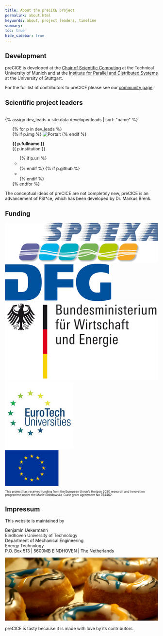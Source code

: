 ```yaml
---
title: About the preCICE project
permalink: about.html
keywords: about, project leaders, timeline
summary:
toc: true
hide_sidebar: true
---
```


## Development

preCICE is developed at the [Chair of Scientific Computing](http://www5.in.tum.de/wiki/index.php/Home) at the Technical University of Munich and at the [Institute for Parallel and Distributed Systems](http://www.ipvs.uni-stuttgart.de/) at the University of Stuttgart.

For the full list of contributors to preCICE please see our [community page](community-contributors).

## Scientific project leaders

<br>
{% assign dev_leads = site.data.developer.leads | sort: "name" %}
<div class="row">
<div class="col-md-8 col-md-offset-2">
<ul class="devlist">
  {% for p in dev_leads %}
  <li{% if forloop.first %} class="devlist-first"{% endif %}>
    <div class="devlist-img">
      {% if p.img %}
      <img src="images/developer/{{ p.img }}.jpg" alt="Portait">
      {% endif %}
    </div>
    <div class="devlist-left">
      <p>
        <strong>{{ p.fullname }}</strong><br/>
        {{ p.institution }}
      </p>
    </div>
    <ul class="devlist-right">
      {% if p.url %}<li><a href="{{ p.url }}" alt="See the institutional website" class="notExternal"><i class="fas fa-university"></i></a></li>{% endif %}
      {% if p.github %}<li><a href="https://github.com/{{ p.github }}" alt="See the Github profile" class="notExternal"><i class="fab fa-github"></i></a></li>{% endif %}
    </ul>
  </li>
  {% endfor %}
</ul>
</div>
</div>

The conceptual ideas of preCICE are not completely new, preCICE is an advancement of FSI*ce, which has been developed by Dr. Markus Brenk.

## Funding

<div class="row vertical-align">
<div class="col-md-2 col-md-offset-2 col-xs-4">
  <a class="notExternal" target="_blank" href="http://www.sppexa.de/"><img class="img-responsive" src="images/funding/sppexa.jpg" alt="SPPEXA"></a>
</div>
<div class="col-md-2 col-md-offset-1 col-xs-4">
  <a class="notExternal" target="_blank" href="http://gepris.dfg.de/gepris/projekt/391150578"><img class="img-responsive" src="images/funding/dfg.jpg" alt="preDOM"></a>
</div>
<div class="col-md-2 col-md-offset-1 col-xs-4">
  <a class="notExternal" target="_blank" href="https://www.bmwi.de/"><img class="img-responsive" src="images/funding/bmwi.png" alt="BMWi"></a>
</div>
</div>
<div class="row vertical-align">
<div class="col-md-2 col-md-offset-3 col-xs-4  col-xs-offset-1">
  <a class="notExternal" target="_blank" href="http://postdoc.eurotech-universities.eu/"><img class="img-responsive" src="images/funding/eurotech.jpeg" alt="EuroTech"></a>
</div>
<div class="col-md-4 col-md-offset-1 col-xs-6 col-xs-offset-1">
  <img class="img-responsive center-block" src="images/funding/eu.png" alt="European Union" style="width: 35%; margin: auto;">
  <br>
  <p style="font-size:.7em;">This project has received funding from the European Union’s Horizon 2020 research and innovation programme under the Marie Skłodowska-Curie grant agreement No 754462</p>
</div>
</div>

## Impressum

This website is maintained by


Benjamin Uekermann  
Eindhoven University of Technology  
Department of Mechanical Engineering  
Energy Technology  
P.O. Box 513 | 5600MB EINDHOVEN | The Netherlands


![preCICE doughnuts](images/doughnuts.jpg)

preCICE is tasty because it is made with love by its contributors.
